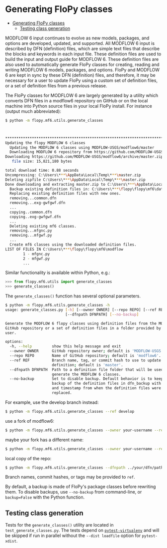 # Generating FloPy classes

<!-- START doctoc generated TOC please keep comment here to allow auto update -->
<!-- DON'T EDIT THIS SECTION, INSTEAD RE-RUN doctoc TO UPDATE -->

- [Generating FloPy classes](#generating-flopy-classes)
  - [Testing class generation](#testing-class-generation)

<!-- END doctoc generated TOC please keep comment here to allow auto update -->

MODFLOW 6 input continues to evolve as new models, packages, and options are developed, updated, and supported. All MODFLOW 6 input is described by DFN (definition) files, which are simple text files that describe the blocks and keywords in each input file. These definition files are used to build the input and output guide for MODFLOW 6. These definition files are also used to automatically generate FloPy classes for creating, reading and writing MODFLOW 6 models, packages, and options.  FloPy and MODFLOW 6 are kept in sync by these DFN (definition) files, and therefore, it may be necessary for a user to update FloPy using a custom set of definition files, or a set of definition files from a previous release.

The FloPy classes for MODFLOW 6 are largely generated by a utility which converts DFN files in a modflow6 repository on GitHub or on the local machine into Python source files in your local FloPy install. For instance (output much abbreviated):

```bash
$ python -m flopy.mf6.utils.generate_classes



************************************************************************
Updating the flopy MODFLOW 6 classes
  Updating the MODFLOW 6 classes using MODFLOW-USGS/modflow6/master
  Downloading MODFLOW 6 repository from https://github.com/MODFLOW-USGS/modflow6/archive/master.zip
Downloading https://github.com/MODFLOW-USGS/modflow6/archive/master.zip
   file size: 15,821,180 bytes

total download time: 0.88 seconds
Uncompressing: C:\Users\***\AppData\Local\Temp\***\master.zip
Deleting zipfile C:\Users\***\AppData\Local\Temp\***\master.zip
Done downloading and extracting master.zip to C:\Users\***\AppData\Local\Temp\***
  Backup existing definition files in: C:\Users\***\flopy\flopy\mf6\data\dfn
  Replacing existing definition files with new ones.
  removing...common.dfn    
  removing...exg-gwfgwf.dfn
  ...
  copying..common.dfn
  copying..exg-gwfgwf.dfn
  ...
  Deleting existing mf6 classes.
  removing...mfgnc.py
  removing...mfgwf.py
  ...
  Create mf6 classes using the downloaded definition files.
LIST OF FILES IN C:\Users\***\flopy\flopy\mf6\modflow
        1 - mfgnc.py
        2 - mfgwf.py
        ...
```
Similar functionality is available within Python, e.g.:
```python
>>> from flopy.mf6.utils import generate_classes
>>> generate_classes()
```

The `generate_classes()` function has several optional parameters.

```bash
$ python -m flopy.mf6.utils.generate_classes -h
usage: generate_classes.py [-h] [--owner OWNER] [--repo REPO] [--ref REF]
                           [--dfnpath DFNPATH] [--no-backup]

Generate the MODFLOW 6 flopy classes using definition files from the MODFLOW 6
GitHub repository or a set of definition files in a folder provided by the
user.

options:
  -h, --help         show this help message and exit
  --owner OWNER      GitHub repository owner; default is 'MODFLOW-USGS'.
  --repo REPO        Name of GitHub repository; default is 'modflow6'.
  --ref REF          Branch name, tag, or commit hash to use to update the
                     definition; default is 'master'.
  --dfnpath DFNPATH  Path to a definition file folder that will be used to
                     generate the MODFLOW 6 classes.
  --no-backup        Set to disable backup. Default behavior is to keep a
                     backup of the definition files in dfn_backup with a date
                     and timestamp from when the definition files were
                     replaced.
```

For example, use the develop branch instead:
```bash
$ python -m flopy.mf6.utils.generate_classes --ref develop
```
use a fork of modflow6:
```bash
$ python -m flopy.mf6.utils.generate_classes --owner your-username --ref your-branch
```
maybe your fork has a different name:
```bash
$ python -m flopy.mf6.utils.generate_classes --owner your-username --repo your-modflow6 --ref your-branch
```
local copy of the repo:
```bash
$ python -m flopy.mf6.utils.generate_classes --dfnpath ../your/dfn/path
```

Branch names, commit hashes, or tags may be provided to `ref`.

By default, a backup is made of FloPy's package classes before rewriting them. To disable backups, use `--no-backup` from command-line, or `backup=False` with the Python function.

## Testing class generation

Tests for the `generate_classes()` utility are located in `test_generate_classes.py`. The tests depend on [`pytest-virtualenv`](https://pypi.org/project/pytest-virtualenv/) and will be skipped if run in parallel without the `--dist loadfile` option for `pytest-xdist`.
